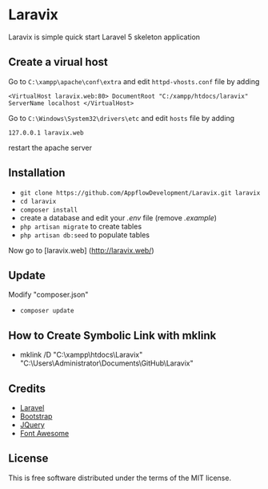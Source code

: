 # Laravix
Laravix is simple quick start Laravel 5 skeleton application

## Create a virual host ##

Go to `C:\xampp\apache\conf\extra` and edit `httpd-vhosts.conf` file by adding

`<VirtualHost laravix.web:80>
DocumentRoot "C:/xampp/htdocs/laravix"
ServerName localhost
</VirtualHost>`

Go to `C:\Windows\System32\drivers\etc` and edit `hosts` file by adding

`127.0.0.1 laravix.web`

restart the apache server

## Installation ##

* `git clone https://github.com/AppflowDevelopment/Laravix.git laravix`
* `cd laravix`
* `composer install`
* create a database and edit your *.env* file (remove *.example*)
* `php artisan migrate` to create tables
* `php artisan db:seed` to populate tables

Now go to [laravix.web] (http://laravix.web/)

## Update ##

Modify "composer.json"
* `composer update`

## How to Create Symbolic Link with mklink ##
* mklink /D "C:\xampp\htdocs\Laravix" "C:\Users\Administrator\Documents\GitHub\Laravix"

## Credits ##

- [Laravel](https://laravel.com/)
- [Bootstrap](https://getbootstrap.com/)
- [JQuery](https://jquery.com/)
- [Font Awesome](http://fontawesome.io/)

## License ##
This is free software distributed under the terms of the MIT license.
